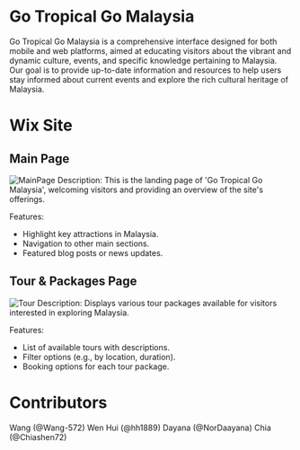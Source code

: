 # Go Tropical Go Malaysia
Go Tropical Go Malaysia is a comprehensive interface designed for both mobile and web platforms, aimed at educating visitors about the vibrant and dynamic culture, events, and specific knowledge pertaining to Malaysia. Our goal is to provide up-to-date information and resources to help users stay informed about current events and explore the rich cultural heritage of Malaysia.

# Wix Site
## Main Page
![MainPage](https://github.com/Wang-572/GTGMblog/blob/main/wix-interface/Main%20Page.png)
Description: This is the landing page of 'Go Tropical Go Malaysia', welcoming visitors and providing an overview of the site's offerings.

Features:
- Highlight key attractions in Malaysia.
- Navigation to other main sections.
- Featured blog posts or news updates.

## Tour & Packages Page
![Tour](https://github.com/Wang-572/GTGMblog/blob/main/wix-interface/Tour%20and%20Packages.png)
Description: Displays various tour packages available for visitors interested in exploring Malaysia.

Features:
- List of available tours with descriptions.
- Filter options (e.g., by location, duration).
- Booking options for each tour package.


# Contributors
Wang (@Wang-572)
Wen Hui (@hh1889)
Dayana (@NorDaayana)
Chia (@Chiashen72)
